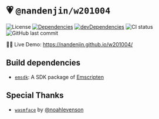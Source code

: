 # 💗 `@nandenjin/w201004`

![License](https://img.shields.io/github/license/nandenjin/w201004?style=flat-square)
[![Dependencies](https://img.shields.io/david/nandenjin/w201004?style=flat-square)](https://david-dm.org/nandenjin/web-experiment-starter)
[![devDependencies](https://img.shields.io/david/dev/nandenjin/w201004?style=flat-square)](https://david-dm.org/nandenjin/w201004?type=dev)
![CI status](https://img.shields.io/github/workflow/status/nandenjin/w201004/CI?style=flat-square)
![GitHub last commit](https://img.shields.io/github/last-commit/nandenjin/w201004?style=flat-square)

🙋‍♂️ Live Demo: https://nandenjin.github.io/w201004/

## Build dependencies

* [`emsdk`](https://github.com/emscripten-core/emsdk): A SDK package of [Emscripten](https://emscripten.org/)

## Special Thanks

* [`wasmface`](https://github.com/noahlevenson/wasmface/) by [@noahlevenson](https://github.com/noahlevenson/)
